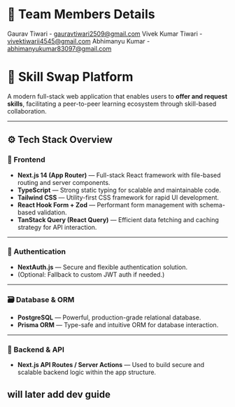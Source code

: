 # 🔄 Team Members Details

Gaurav Tiwari - gauravtiwari2509@gmail.com
Vivek Kumar Tiwari - vivektiwarii4545@gmail.com
Abhimanyu Kumar - abhimanyukumar83097@gmail.com

# 🔄 Skill Swap Platform

A modern full-stack web application that enables users to **offer and request skills**, facilitating a peer-to-peer learning ecosystem through skill-based collaboration.

---

## ⚙️ Tech Stack Overview

### 🧩 Frontend

- **Next.js 14 (App Router)** — Full-stack React framework with file-based routing and server components.
- **TypeScript** — Strong static typing for scalable and maintainable code.
- **Tailwind CSS** — Utility-first CSS framework for rapid UI development.
- **React Hook Form + Zod** — Performant form management with schema-based validation.
- **TanStack Query (React Query)** — Efficient data fetching and caching strategy for API interaction.

---

### 🔐 Authentication

- **NextAuth.js** — Secure and flexible authentication solution.
- (Optional: Fallback to custom JWT auth if needed.)

---

### 🗃 Database & ORM

- **PostgreSQL** — Powerful, production-grade relational database.
- **Prisma ORM** — Type-safe and intuitive ORM for database interaction.

---

### 🧠 Backend & API

- **Next.js API Routes / Server Actions** — Used to build secure and scalable backend logic within the app structure.

## will later add dev guide
